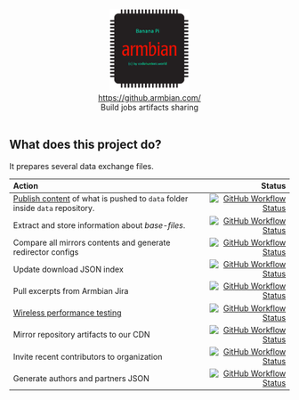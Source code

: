 <p align="center">
  <a href="#build-framework">
   <img src="https://raw.githubusercontent.com/armbian/build/master/.github/armbian-logo.png" alt="Armbian logo" width="144">
  </a><br>
  <a href=https://github.armbian.com/>https://github.armbian.com/</a>
  <br> 
  Build jobs artifacts sharing
  <br>
<br>
</p>

## What does this project do?

It prepares several data exchange files.

| Action  | Status  |
|:--|---:|
| [Publish content](https://github.armbian.com/) of what is pushed to `data` folder inside `data` repository.  |  <a href=https://github.com/armbian/armbian.github.io/actions/workflows/directory-listing.yml><img alt="GitHub Workflow Status" src="https://img.shields.io/github/actions/workflow/status/armbian/armbian.github.io/directory-listing.yml?logo=githubactions&label=Status&style=for-the-badge&branch=main"></a>  |
| Extract and store information about _base-files_. | <a href=https://github.com/armbian/armbian.github.io/actions/workflows/generate-base-files-info-json.yml><img alt="GitHub Workflow Status" src="https://img.shields.io/github/actions/workflow/status/armbian/armbian.github.io/generate-base-files-info-json.yml?logo=githubactions&label=Status&style=for-the-badge&branch=main"></a> | 
| Compare all mirrors contents and generate redirector configs | <a href=https://github.com/armbian/armbian.github.io/actions/workflows/generate-redirector-config.yml><img alt="GitHub Workflow Status" src="https://img.shields.io/github/actions/workflow/status/armbian/armbian.github.io/generate-redirector-config.yml?logo=githubactions&label=Status&style=for-the-badge&branch=main"></a> | 
| Update download JSON index|<a href=https://github.com/armbian/armbian.github.io/actions/workflows/generate-web-index.yml><img alt="GitHub Workflow Status" src="https://img.shields.io/github/actions/workflow/status/armbian/armbian.github.io/generate-web-index.yml?logo=githubactions&label=Status&style=for-the-badge&branch=main"></a>|
| Pull excerpts from Armbian Jira|<a href=https://github.com/armbian/armbian.github.io/actions/workflows/generate-jira-excerpt.yml><img alt="GitHub Workflow Status" src="https://img.shields.io/github/actions/workflow/status/armbian/armbian.github.io/generate-jira-excerpt.yml?logo=githubactions&label=Status&style=for-the-badge&branch=main"></a>|
| [Wireless performance testing](https://docs.armbian.com/WifiPerformance/) |<a href=https://github.com/armbian/armbian.github.io/actions/workflows/wireless-performance-autotest.yml><img alt="GitHub Workflow Status" src="https://img.shields.io/github/actions/workflow/status/armbian/armbian.github.io/wireless-performance-autotest.yml?logo=githubactions&label=Status&style=for-the-badge&branch=main"></a>|
| Mirror repository artifacts to our CDN |<a href=https://github.com/armbian/armbian.github.io/actions/workflows/mirror.yml><img alt="GitHub Workflow Status" src="https://img.shields.io/github/actions/workflow/status/armbian/armbian.github.io/mirror.yml?logo=githubactions&label=Status&style=for-the-badge&branch=main"></a>|
| Invite recent contributors to organization |<a href=https://github.com/armbian/armbian.github.io/actions/workflows/invite-contributors.yml><img alt="GitHub Workflow Status" src="https://img.shields.io/github/actions/workflow/status/armbian/armbian.github.io/invite-contributors.yml?logo=githubactions&label=Status&style=for-the-badge&branch=main"></a>|
| Generate authors and partners JSON |<a href=https://github.com/armbian/armbian.github.io/actions/workflows/generate-partners-json.yml><img alt="GitHub Workflow Status" src="https://img.shields.io/github/actions/workflow/status/armbian/armbian.github.io/generate-partners-json.yml?logo=githubactions&label=Status&style=for-the-badge&branch=main"></a>|